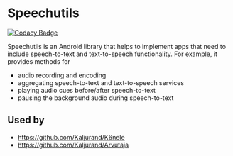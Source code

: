 Speechutils
===========

[![Codacy Badge](https://api.codacy.com/project/badge/grade/bc2e3589e2714093be39f876016b9ada)](https://www.codacy.com/app/kaljurand/speechutils)

Speechutils is an Android library that helps to implement apps that need to include speech-to-text and text-to-speech functionality.
For example, it provides methods for

- audio recording and encoding
- aggregating speech-to-text and text-to-speech services
- playing audio cues before/after speech-to-text
- pausing the background audio during speech-to-text

Used by
-------

- https://github.com/Kaljurand/K6nele
- https://github.com/Kaljurand/Arvutaja
